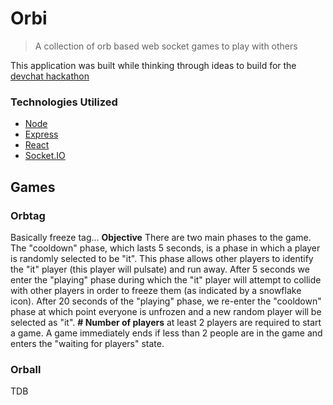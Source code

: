 # Orbi
> A collection of orb based web socket games to play with others

This application was built while thinking through ideas to build for the [devchat hackathon](https://devhacks.deta.dev/challenge)

### Technologies Utilized
- [Node](https://nodejs.org)
- [Express](https://expressjs.com/)
- [React](https://reactjs.org/)
- [Socket.IO](https://socket.io/)


## Games

### Orbtag
Basically freeze tag...
**Objective** There are two main phases to the game. The "cooldown" phase, which lasts 5 seconds, is a phase in which a player is randomly selected to be "it". This phase allows other players to identify the "it" player (this player will pulsate) and run away. After 5 seconds we enter the "playing" phase during which the "it" player will attempt to collide with other players in order to freeze them (as indicated by a snowflake icon). After 20 seconds of the "playing" phase, we re-enter the "cooldown" phase at which point everyone is unfrozen and a new random player will be selected as "it".
**\# Number of players** at least 2 players are required to start a game. A game immediately ends if less than 2 people are in the game and enters the "waiting for players" state.


### Orball
TDB